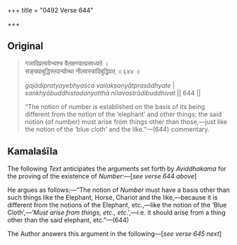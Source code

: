 +++
title = "0492 Verse 644"

+++
## Original 
>
> गजादिप्रत्ययेभ्यश्च वैलक्षण्यात्प्रसाध्यते ।  
> सङ्ख्याबुद्धिस्तदन्योत्था नीलवस्त्रादिबुद्धिवत् ॥ ६४४ ॥ 
>
> *gajādipratyayebhyaśca vailakṣaṇyātprasādhyate* \|  
> *saṅkhyābuddhistadanyotthā nīlavastrādibuddhivat* \|\| 644 \|\| 
>
> “The notion of number is established on the basis of its being different from the notion of the ‘elephant’ and other things; the said notion (of number) must arise from things other than those,—just like the notion of the ‘blue cloth’ and the like.”—(644) commentary.



## Kamalaśīla

The following *Text* anticipates the arguments set forth by *Aviddhakama* for the proving of the existence of *Number*:—[*see verse 644 above*]

He argues as follows:—“The notion of *Number* must have a basis other than such things like the Elephant, Horse, Chariot and the like,—because it is different from the notions of the Elephant, etc.,—like the notion of the ‘Blue Cloth’,—‘*Must arise from things, etc., etc*.’,—i.e. it should arise from a thing other than the said elephant, etc.”—(644)

The Author answers this argument in the following—[*see verse 645 next*]


